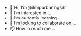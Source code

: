 - 👋 Hi, I’m @ilmipurbaningsih
- 👀 I’m interested in ...
- 🌱 I’m currently learning ...
- 💞️ I’m looking to collaborate on ...
- 📫 How to reach me ...

<!---
ilmipurbaningsih/ilmipurbaningsih is a ✨ special ✨ repository because its `README.md` (this file) appears on your GitHub profile.
You can click the Preview link to take a look at your changes.
--->
